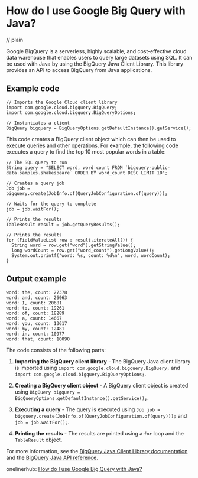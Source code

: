 # How do I use Google Big Query with Java?
// plain

Google BigQuery is a serverless, highly scalable, and cost-effective cloud data warehouse that enables users to query large datasets using SQL. It can be used with Java by using the BigQuery Java Client Library. This library provides an API to access BigQuery from Java applications.

## Example code

```
// Imports the Google Cloud client library
import com.google.cloud.bigquery.BigQuery;
import com.google.cloud.bigquery.BigQueryOptions;

// Instantiates a client
BigQuery bigquery = BigQueryOptions.getDefaultInstance().getService();
```

This code creates a BigQuery client object which can then be used to execute queries and other operations. For example, the following code executes a query to find the top 10 most popular words in a table:
```
// The SQL query to run
String query = "SELECT word, word_count FROM `bigquery-public-data.samples.shakespeare` ORDER BY word_count DESC LIMIT 10";

// Creates a query job
Job job = bigquery.create(JobInfo.of(QueryJobConfiguration.of(query)));

// Waits for the query to complete
job = job.waitFor();

// Prints the results
TableResult result = job.getQueryResults();

// Prints the results
for (FieldValueList row : result.iterateAll()) {
  String word = row.get("word").getStringValue();
  long wordCount = row.get("word_count").getLongValue();
  System.out.printf("word: %s, count: %d%n", word, wordCount);
}
```

## Output example

```
word: the, count: 27378
word: and, count: 26063
word: I, count: 20681
word: to, count: 19261
word: of, count: 18289
word: a, count: 14667
word: you, count: 13617
word: my, count: 12481
word: in, count: 10977
word: that, count: 10090
```

The code consists of the following parts:

1. **Importing the BigQuery client library** - The BigQuery Java client library is imported using `import com.google.cloud.bigquery.BigQuery;` and `import com.google.cloud.bigquery.BigQueryOptions;`.

2. **Creating a BigQuery client object** - A BigQuery client object is created using `BigQuery bigquery = BigQueryOptions.getDefaultInstance().getService();`.

3. **Executing a query** - The query is executed using `Job job = bigquery.create(JobInfo.of(QueryJobConfiguration.of(query)));` and `job = job.waitFor();`.

4. **Printing the results** - The results are printed using a `for` loop and the `TableResult` object.

For more information, see the [BigQuery Java Client Library documentation](https://cloud.google.com/bigquery/docs/reference/libraries#client-libraries-install-java) and the [BigQuery Java API reference](https://googleapis.dev/java/google-cloud-clients/latest/index.html).

onelinerhub: [How do I use Google Big Query with Java?](https://onelinerhub.com/google-big-query/how-do-i-use-google-big-query-with-java)